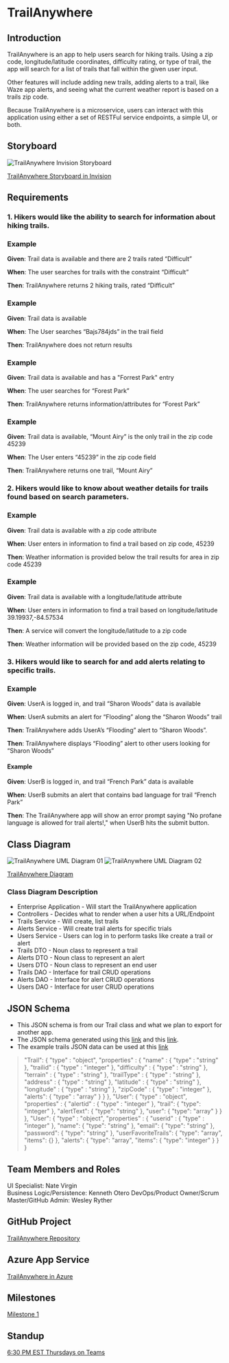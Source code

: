 # TrailAnywhere

## Introduction

TrailAnywhere is an app to help users search for hiking trails. Using a zip code, longitude/latitude coordinates, difficulty rating, or
type of trail, the app will search for a list of trails that fall within the given user input.

Other features will include adding new trails, adding alerts to a trail, like Waze app alerts, and seeing what the current weather report is based on a 
trails zip code. 

Because TrailAnywhere is a microservice, users can interact with this application using either a set of RESTFul service endpoints, a simple UI, or both.

## Storyboard

![TrailAnywhere Invision Storyboard](src/main/resources/static/images/UpdatedStoryboard.png)

[TrailAnywhere Storyboard in Invision](https://nate965053.invisionapp.com/freehand/TrailAnywhere-BAHo9RwnD)

## Requirements

### 1. Hikers would like the ability to search for information about hiking trails.

### Example

**Given**: Trail data is available and there are 2 trails rated “Difficult”

**When**: The user searches for trails with the constraint “Difficult”

**Then**: TrailAnywhere returns 2 hiking trails, rated “Difficult”

### Example

**Given**: Trail data is available

**When**: The User searches “Bajs784jds” in the trail field

**Then**: TrailAnywhere does not return results

### Example

**Given**: Trail data is available and has a "Forrest Park" entry

**When**: The user searches for “Forest Park”

**Then**: TrailAnywhere returns information/attributes for “Forest Park”

### Example

**Given**: Trail data is available, “Mount Airy” is the only trail in the zip code 45239

**When**: The User enters “45239” in the zip code field

**Then**: TrailAnywhere returns one trail, “Mount Airy”

### 2.	Hikers would like to know about weather details for trails found based on search parameters.

### Example

**Given**: Trail data is available with a zip code attribute

**When**: User enters in information to find a trail based on zip code, 45239

**Then**: Weather information is provided below the trail results for area in zip code 45239

### Example

**Given**: Trail data is available with a longitude/latitude attribute

**When**: User enters in information to find a trail based on longitude/latitude 39.19937,-84.57534

**Then**: A service will convert the longitude/latitude to a zip code

**Then**: Weather information will be provided based on the zip code, 45239

### 3.  Hikers would like to search for and add alerts relating to specific trails.

### Example

**Given**: UserA is logged in, and trail “Sharon Woods” data is available

**When**: UserA submits an alert for “Flooding” along the “Sharon Woods” trail

**Then**: TrailAnywhere adds UserA’s “Flooding” alert to “Sharon Woods”.

**Then**: TrailAnywhere displays “Flooding” alert to other users looking for “Sharon Woods”

#### Example

**Given**: UserB is logged in, and trail “French Park” data is available

**When**: UserB submits an alert that contains bad language for trail “French Park”

**Then**: The TrailAnywhere app will show an error prompt saying "No profane language is allowed for trail alerts!," when UserB hits the submit button.

## Class Diagram

![TrailAnywhere UML Diagram 01](src/main/resources/static/images/ClassDiagram01.png)
![TrailAnywhere UML Diagram 02](src/main/resources/static/images/ClassDiagram02.png)

[TrailAnywhere Diagram](https://mailuc-my.sharepoint.com/:u:/g/personal/oterokh_mail_uc_edu/EWVWzCi2ScVNl_gkUfbfb9gBpNXzSorhuGdV_UclySsCHw?e=8GpgNy)

### Class Diagram Description

- Enterprise Application - Will start the TrailAnywhere application
- Controllers - Decides what to render when a user hits a URL/Endpoint
- Trails Service - Will create, list trails
- Alerts Service - Will create trail alerts for specific trials
- Users Service - Users can log in to perform tasks like create a trail or alert
- Trails DTO - Noun class to represent a trail
- Alerts DTO - Noun class to represent an alert
- Users DTO - Noun class to represent an end user
- Trails DAO - Interface for trail CRUD operations
- Alerts DAO - Interface for alert CRUD operations
- Users DAO - Interface for user CRUD operations

## JSON Schema

- This JSON schema is from our Trail class and what we plan to export for another app.
- The JSON schema generated using this [link](https://github.com/victools/jsonschema-generator) and this [link](https://app.quicktype.io/).
- The example trails JSON data can be used at this [link](https://app-trailanywhere-231203221916.azurewebsites.net/trail)

> "Trail": {
>  "type" : "object",
>  "properties" : {
>    "name" : {
>      "type" : "string"
>    },
>    "trailid" : {
>      "type" : "integer"
>    },
>    "difficulty" : {
>      "type" : "string"
>    },
>    "terrain" : {
>      "type" : "string"
>    },
>    "trailType" : {
>      "type" : "string"
>    },
>    "address" : {
>      "type" : "string"
>    },
>    "latitude" : {
>      "type" : "string"
>    },
>    "longitude" : {
>      "type" : "string"
>    },
>    "zipCode" : {
>      "type" : "integer"
>    },
>    "alerts": {
>      "type" : "array"
>    }
>  }
>},
> "User": {
>  "type" : "object",
>  "properties" : {
>    "alertid" : {
>      "type" : "integer"
>    },
>    "trail": {
>      "type": "integer"
>    },
>    "alertText": {
>      "type": "string"
>    },
>    "user": {
>       "type": "array"
>    }
>  }
>},
> "User": {
>  "type" : "object",
>  "properties" : {
>    "userid" : {
>      "type" : "integer"
>    },
>    "name": {
>      "type": "string"
>    },
>    "email": {
>      "type": "string"
>    },
>    "password": {
>      "type": "string"
>    },
>    "userFavoriteTrails": {
>      "type": "array",
>      "items": {}
>    },
>    "alerts": {
>      "type": "array",
>      "items": {
>        "type": "integer"
>      }
>    }
>}



## Team Members and Roles

UI Specialist: Nate Virgin  
Business Logic/Persistence: Kenneth Otero
DevOps/Product Owner/Scrum Master/GitHub Admin: Wesley Ryther

## GitHub Project

[TrailAnywhere Repository](https://github.com/wrytherUC/TrailAnywhere)

## Azure App Service

[TrailAnywhere in Azure](https://app-trailanywhere-231203221916.azurewebsites.net/)

## Milestones

[Milestone 1](https://github.com/wrytherUC/TrailAnywhere/milestone/1)

## Standup

[6:30 PM EST Thursdays on Teams](https://teams.microsoft.com/l/meetup-join/19%3ameeting_NjQ4NmQ2MjgtYWE0Zi00OTgzLTg2YjMtNWFlYTNkMjdkYjNk%40thread.v2/0?context=%7b%22Tid%22%3a%22f5222e6c-5fc6-48eb-8f03-73db18203b63%22%2c%22Oid%22%3a%2259195007-8da2-458f-bfcc-0bc8c21540dd%22%7d)


